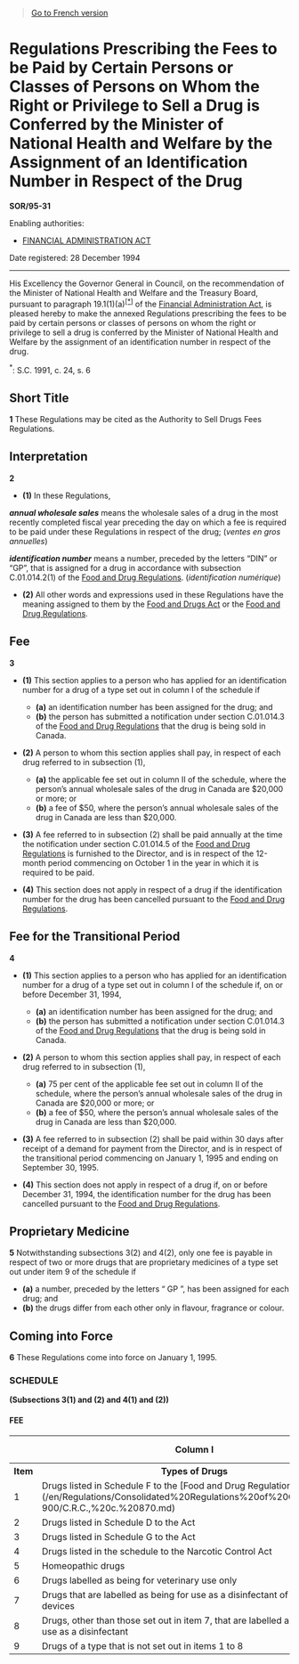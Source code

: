 > [Go to French version](/fr/Règlements/Décrets,%20ordonnances%20et%20règlements%20statutaires/95/31.md)

# Regulations Prescribing the Fees to be Paid by Certain Persons or Classes of Persons on Whom the Right or Privilege to Sell a Drug is Conferred by the Minister of National Health and Welfare by the Assignment of an Identification Number in Respect of the Drug

**SOR/95-31**

Enabling authorities: 
- [FINANCIAL ADMINISTRATION ACT](/en/Acts/Revised%20Statutes%20of%20Canada/F/F-11.md)

Date registered: 28 December 1994

----------

His Excellency the Governor General in Council, on the recommendation of the Minister of National Health and Welfare and the Treasury Board, pursuant to paragraph 19.1(1)(a)<sup><a href='#footnotea_e'>[*]</a></sup> of the [Financial Administration Act](/en/Acts/Revised%20Statutes%20of%20Canada/F/F-11.md), is pleased hereby to make the annexed Regulations prescribing the fees to be paid by certain persons or classes of persons on whom the right or privilege to sell a drug is conferred by the Minister of National Health and Welfare by the assignment of an identification number in respect of the drug.

<a name='footnotea_e'><sup>*</sup></a>: S.C. 1991, c. 24, s. 6<br />




## Short Title


**1** These Regulations may be cited as the Authority to Sell Drugs Fees Regulations.




## Interpretation


**2** 

- **(1)** In these Regulations,

***annual wholesale sales*** means the wholesale sales of a drug in the most recently completed fiscal year preceding the day on which a fee is required to be paid under these Regulations in respect of the drug; (*ventes en gros annuelles*)

***identification number*** means a number, preceded by the letters “DIN” or “GP”, that is assigned for a drug in accordance with subsection C.01.014.2(1) of the [Food and Drug Regulations](/en/Regulations/Consolidated%20Regulations%20of%20Canada/801-900/C.R.C.,%20c.%20870.md). (*identification numérique*)

- **(2)** All other words and expressions used in these Regulations have the meaning assigned to them by the [Food and Drugs Act](/en/Acts/Revised%20Statutes%20of%20Canada/F/F-27.md) or the [Food and Drug Regulations](/en/Regulations/Consolidated%20Regulations%20of%20Canada/801-900/C.R.C.,%20c.%20870.md).




## Fee


**3** 

- **(1)** This section applies to a person who has applied for an identification number for a drug of a type set out in column I of the schedule if
	- **(a)** an identification number has been assigned for the drug; and
	- **(b)** the person has submitted a notification under section C.01.014.3 of the [Food and Drug Regulations](/en/Regulations/Consolidated%20Regulations%20of%20Canada/801-900/C.R.C.,%20c.%20870.md) that the drug is being sold in Canada.

- **(2)** A person to whom this section applies shall pay, in respect of each drug referred to in subsection (1),
	- **(a)** the applicable fee set out in column II of the schedule, where the person’s annual wholesale sales of the drug in Canada are $20,000 or more; or
	- **(b)** a fee of $50, where the person’s annual wholesale sales of the drug in Canada are less than $20,000.

- **(3)** A fee referred to in subsection (2) shall be paid annually at the time the notification under section C.01.014.5 of the [Food and Drug Regulations](/en/Regulations/Consolidated%20Regulations%20of%20Canada/801-900/C.R.C.,%20c.%20870.md) is furnished to the Director, and is in respect of the 12-month period commencing on October 1 in the year in which it is required to be paid.

- **(4)** This section does not apply in respect of a drug if the identification number for the drug has been cancelled pursuant to the [Food and Drug Regulations](/en/Regulations/Consolidated%20Regulations%20of%20Canada/801-900/C.R.C.,%20c.%20870.md).




## Fee for the Transitional Period


**4** 

- **(1)** This section applies to a person who has applied for an identification number for a drug of a type set out in column I of the schedule if, on or before December 31, 1994,
	- **(a)** an identification number has been assigned for the drug; and
	- **(b)** the person has submitted a notification under section C.01.014.3 of the [Food and Drug Regulations](/en/Regulations/Consolidated%20Regulations%20of%20Canada/801-900/C.R.C.,%20c.%20870.md) that the drug is being sold in Canada.

- **(2)** A person to whom this section applies shall pay, in respect of each drug referred to in subsection (1),
	- **(a)** 75 per cent of the applicable fee set out in column II of the schedule, where the person’s annual wholesale sales of the drug in Canada are $20,000 or more; or
	- **(b)** a fee of $50, where the person’s annual wholesale sales of the drug in Canada are less than $20,000.

- **(3)** A fee referred to in subsection (2) shall be paid within 30 days after receipt of a demand for payment from the Director, and is in respect of the transitional period commencing on January 1, 1995 and ending on September 30, 1995.

- **(4)** This section does not apply in respect of a drug if, on or before December 31, 1994, the identification number for the drug has been cancelled pursuant to the [Food and Drug Regulations](/en/Regulations/Consolidated%20Regulations%20of%20Canada/801-900/C.R.C.,%20c.%20870.md).




## Proprietary Medicine


**5** Notwithstanding subsections 3(2) and 4(2), only one fee is payable in respect of two or more drugs that are proprietary medicines of a type set out under item 9 of the schedule if
- **(a)** a number, preceded by the letters “ GP ”, has been assigned for each drug; and
- **(b)** the drugs differ from each other only in flavour, fragrance or colour.




## Coming into Force


**6** These Regulations come into force on January 1, 1995.




### **SCHEDULE** 
**(Subsections 3(1) and (2) and 4(1) and (2))**
#### FEE
<table>
<tr>
<th></th>
<th>Column I</th>
<th>Column II</th>
</tr>
<tr>
<th>Item</th>
<th>Types of Drugs</th>
<th>Fee</th>
</tr>
<tr>
<td>1</td>
<td>Drugs listed in Schedule F to the [Food and Drug Regulations](/en/Regulations/Consolidated%20Regulations%20of%20Canada/801-900/C.R.C.,%20c.%20870.md)</td>
<td>$1,000</td>
</tr>
<tr>
<td>2</td>
<td>Drugs listed in Schedule D to the Act</td>
<td>1,000</td>
</tr>
<tr>
<td>3</td>
<td>Drugs listed in Schedule G to the Act</td>
<td>1,000</td>
</tr>
<tr>
<td>4</td>
<td>Drugs listed in the schedule to the Narcotic Control Act</td>
<td>1,000</td>
</tr>
<tr>
<td>5</td>
<td>Homeopathic drugs</td>
<td>250</td>
</tr>
<tr>
<td>6</td>
<td>Drugs labelled as being for veterinary use only</td>
<td>250</td>
</tr>
<tr>
<td>7</td>
<td>Drugs that are labelled as being for use as a disinfectant of medical devices</td>
<td>500</td>
</tr>
<tr>
<td>8</td>
<td>Drugs, other than those set out in item 7, that are labelled as being for use as a disinfectant</td>
<td>250</td>
</tr>
<tr>
<td>9</td>
<td>Drugs of a type that is not set out in items 1 to 8</td>
<td>500</td>
</tr>
</table>


